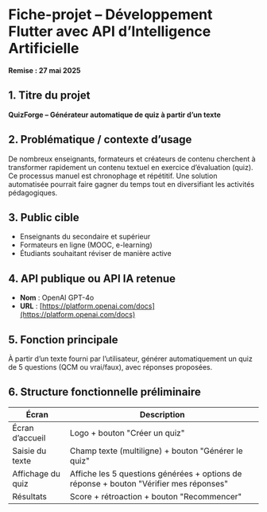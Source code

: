 # Fiche-projet – Développement Flutter avec API d’Intelligence Artificielle

**Remise : 27 mai 2025**

## 1. Titre du projet

**QuizForge – Générateur automatique de quiz à partir d’un texte**

## 2. Problématique / contexte d’usage

De nombreux enseignants, formateurs et créateurs de contenu cherchent à transformer rapidement un contenu textuel en exercice d’évaluation (quiz). Ce processus manuel est chronophage et répétitif. Une solution automatisée pourrait faire gagner du temps tout en diversifiant les activités pédagogiques.

## 3. Public cible

* Enseignants du secondaire et supérieur
* Formateurs en ligne (MOOC, e-learning)
* Étudiants souhaitant réviser de manière active

## 4. API publique ou API IA retenue

* **Nom** : OpenAI GPT-4o
* **URL** : [https://platform.openai.com/docs](https://platform.openai.com/docs)

## 5. Fonction principale

À partir d’un texte fourni par l’utilisateur, générer automatiquement un quiz de 5 questions (QCM ou vrai/faux), avec réponses proposées.

## 6. Structure fonctionnelle préliminaire

| Écran             | Description                                                                            |
| ----------------- | -------------------------------------------------------------------------------------- |
| Écran d’accueil   | Logo + bouton "Créer un quiz"                                                          |
| Saisie du texte   | Champ texte (multiligne) + bouton "Générer le quiz"                                    |
| Affichage du quiz | Affiche les 5 questions générées + options de réponse + bouton "Vérifier mes réponses" |
| Résultats         | Score + rétroaction + bouton "Recommencer"                                             |

